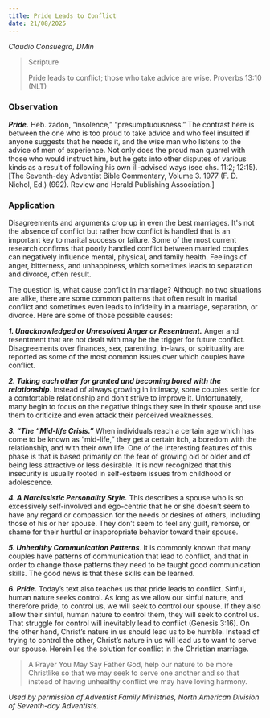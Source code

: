 ```yaml
---
title: Pride Leads to Conflict
date: 21/08/2025
---
```


_Claudio Consuegra, DMin_

> <p>Scripture</p>
> Pride leads to conflict; those who take advice are wise. Proverbs 13:10 (NLT)

### Observation

_**Pride.**_ Heb. zadon, “insolence,” “presumptuousness.” The contrast here is between the one who is too proud to take advice and who feel insulted if anyone suggests that he needs it, and the wise man who listens to the advice of men of experience. Not only does the proud man quarrel with those who would instruct him, but he gets into other disputes of various kinds as a result of following his own ill-advised ways (see chs. 11:2; 12:15). [The Seventh-day Adventist Bible Commentary, Volume 3. 1977 (F. D. Nichol, Ed.) (992). Review and Herald Publishing Association.]

### Application

Disagreements and arguments crop up in even the best marriages. It's not the absence of conflict but rather how conflict is handled that is an important key to marital success or failure. Some of the most current research confirms that poorly handled conflict between married couples can negatively influence mental, physical, and family health. Feelings of anger, bitterness, and unhappiness, which sometimes leads to separation and divorce, often result.

The question is, what cause conflict in marriage? Although no two situations are alike, there are some common patterns that often result in marital conflict and sometimes even leads to infidelity in a marriage, separation, or divorce. Here are some of those possible causes:

_**1. Unacknowledged or Unresolved Anger or Resentment.**_ Anger and resentment that are not dealt with may be the trigger for future conflict. Disagreements over finances, sex, parenting, in-laws, or spirituality are reported as some of the most common issues over which couples have conflict.

_**2. Taking each other for granted and becoming bored with the relationship**_. Instead of always growing in intimacy, some couples settle for a comfortable relationship and don’t strive to improve it. Unfortunately, many begin to focus on the negative things they see in their spouse and use them to criticize and even attack their perceived weaknesses.

_**3. “The “Mid-life Crisis.”**_ When individuals reach a certain age which has come to be known as “mid-life,” they get a certain itch, a boredom with the relationship, and with their own life. One of the interesting features of this phase is that is based primarily on the fear of growing old or older and of being less attractive or less desirable. It is now recognized that this insecurity is usually rooted in self-esteem issues from childhood or adolescence.

_**4. A Narcissistic Personality Style.**_ This describes a spouse who is so excessively self-involved and ego-centric that he or she doesn’t seem to have any regard or compassion for the needs or desires of others, including those of his or her spouse. They don’t seem to feel any guilt, remorse, or shame for their hurtful or inappropriate behavior toward their spouse.

_**5. Unhealthy Communication Patterns**_. It is commonly known that many couples have patterns of communication that lead to conflict, and that in order to change those patterns they need to be taught good communication skills. The good news is that these skills can be learned.

_**6. Pride.**_ Today’s text also teaches us that pride leads to conflict. Sinful, human nature seeks control. As long as we allow our sinful nature, and therefore pride, to control us, we will seek to control our spouse. If they also allow their sinful, human nature to control them, they will seek to control us. That struggle for control will inevitably lead to conflict (Genesis 3:16). On the other hand, Christ’s nature in us should lead us to be humble. Instead of trying to control the other, Christ’s nature in us will lead us to want to serve our spouse. Herein lies the solution for conflict in the Christian marriage.

> <callout>A Prayer You May Say</callout>
> Father God, help our nature to be more Christlike so that we may seek to serve one another and so that instead of having unhealthy conflict we may have loving harmony.

_Used by permission of Adventist Family Ministries, North American Division of Seventh-day Adventists._